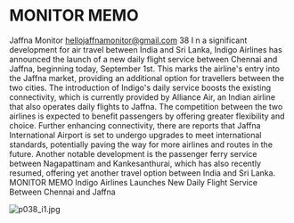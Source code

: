 # MONITOR MEMO

Jaffna Monitor
hellojaffnamonitor@gmail.com
38
I
n a significant development for air travel 
between India and Sri Lanka, Indigo Airlines 
has announced the launch of a new daily flight 
service between Chennai and Jaffna, beginning 
today, September 1st. This marks the airline's 
entry into the Jaffna market, providing an 
additional option for travellers between the 
two cities.
The introduction of Indigo's daily service 
boosts the existing connectivity, which is 
currently provided by Alliance Air, an Indian 
airline that also operates daily flights to Jaffna. 
The competition between the two airlines is 
expected to benefit passengers by offering 
greater flexibility and choice.
Further enhancing connectivity, there are 
reports that Jaffna International Airport is set 
to undergo upgrades to meet international 
standards, potentially paving the way for more 
airlines and routes in the future.
Another notable development is the passenger 
ferry service between Nagapattinam and 
Kankesanthurai, which has also recently 
resumed, offering yet another travel option 
between India and Sri Lanka.
MONITOR MEMO
Indigo Airlines Launches 
New Daily Flight Service 
Between Chennai and Jaffna

![p038_i1.jpg](images_out/024_monitor_memo/p038_i1.jpg)

